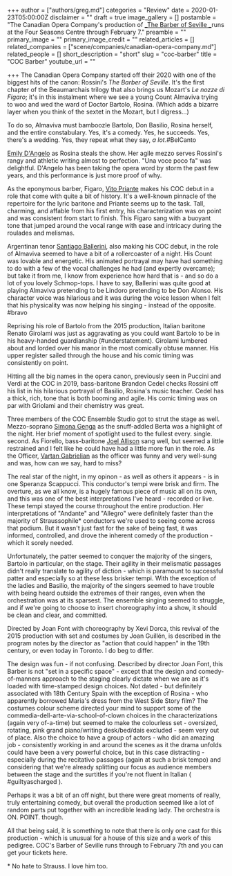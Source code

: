 +++
author = ["authors/greg.md"]
categories = "Review"
date = 2020-01-23T05:00:00Z
disclaimer = ""
draft = true
image_gallery = []
postamble = "The Canadian Opera Company's production of [_The Barber of Seville _](https://www.coc.ca/productions/18712)runs at the Four Seasons Centre through February 7."
preamble = ""
primary_image = ""
primary_image_credit = ""
related_articles = []
related_companies = ["scene/companies/canadian-opera-company.md"]
related_people = []
short_description = "short"
slug = "coc-barber"
title = "COC Barber"
youtube_url = ""

+++
The Canadian Opera Company started off their 2020 with one of the biggest hits of the canon: Rossini's _The Barber of Seville_. It's the first chapter of the Beaumarchais trilogy that also brings us Mozart's _Le nozze di Figaro_; it's in this instalment where we see a young Count Almaviva trying to woo and wed the ward of Doctor Bartolo, Rosina. (Which adds a bizarre layer when you think of the sextet in the Mozart, but I digress...)

To do so, Almaviva must bamboozle Bartolo, Don Basilio, Rosina herself, and the entire constabulary. Yes, it's a comedy. Yes, he succeeds. Yes, there's a wedding. Yes, they repeat what they say, _a lot_.#BelCanto

[Emily D'Angelo](/scene/people/emily-dangelo/) as Rosina steals the show. Her agile mezzo serves Rossini's rangy and athletic writing almost to perfection. "Una voce poco fa" was delightful. D'Angelo has been taking the opera word by storm the past few years, and this performance is just more proof of why.

As the eponymous barber, Figaro, [Vito Priante](/scene/people/vito-priante/) makes his COC debut in a role that come with quite a bit of history. It's a well-known pinnacle of the repertoire for the lyric baritone and Priante seems up to the task. Tall, charming, and affable from his first entry, his characterization was on point and was consistent from start to finish. This Figaro sang with a buoyant tone that jumped around the vocal range with ease and intricacy during the roulades and melismas.

Argentinan tenor [Santiago Ballerini](/scene/people/santiago-ballerini/), also making his COC debut, in the role of Almaviva seemed to have a bit of a rollercoaster of a night. His Count was lovable and energetic. His animated portrayal may have had something to do with a few of the vocal challenges he had (and expertly overcame); but take it from me, I know from experience how hard that is - and so do a lot of you lovely Schmop-tops. I have to say, Ballerini was quite good at playing Almaviva pretending to be Lindoro pretending to be Don Alonso. His character voice was hilarious and it was during the voice lesson when I felt that his physicality was now helping his singing - instead of the opposite. #bravo

Reprising his role of Bartolo from the 2015 production, Italian baritone Renato Girolami was just as aggravating as you could want Bartolo to be in his heavy-handed guardianship (#understatement). Girolami lumbered about and lorded over his manor in the most comically obtuse manner. His upper register sailed through the house and his comic timing was consistently on point.

Hitting all the big names in the opera canon, previously seen in Puccini and Verdi at the COC in 2019, bass-baritone Brandon Cedel checks Rossini off his list in his hilarious portrayal of Basilio, Rosina's music teacher. Cedel has a thick, rich, tone that is both booming and agile. His comic timing was on par with Griolami and their chemistry was great.

Three members of the COC Ensemble Studio got to strut the stage as well. Mezzo-soprano [Simona Genga](/scene/people/simona-genga/) as the snuff-addled Berta was a highlight of the night. Her brief moment of spotlight used to the fullest every. single. second. As Fiorello, bass-baritone [Joel Allison](/scene/people/joel-allison/) sang well, but seemed a little restrained and I felt like he could have had a little more fun in the role. As the Officer, [Vartan Gabrielian](/scene/people/vartan-gabrielian/) as the officer was funny and very well-sung and was, how can we say, hard to miss?

The real star of the night, in my opinon - as well as others it appears - is in one Speranza Scappucci. This conductor's tempi were brisk and firm. The overture, as we all know, is a hugely famous piece of music all on its own, and this was one of the best interpretations I've heard - recorded or live. These tempi stayed the course throughout the entire production. Her interpretations of "Andante" and "Allegro" were definitely faster than the majority of Straussophile* conductors we're used to seeing come across that podium. But it wasn't just fast for the sake of being fast, it was informed, controlled, and drove the inherent comedy of the production - which it sorely needed.

Unfortunately, the patter seemed to conquer the majority of the singers, Bartolo in particular, on the stage. Their agility in their melismatic passages didn't really translate to agility of diction - which is paramount to successful patter and especially so at these less brisker tempi. With the exception of the ladies and Basilio, the majority of the singers seemed to have trouble with being heard outside the extremes of their ranges, even when the orchestration was at its sparsest. The ensemble singing seemed to struggle, and if we're going to choose to insert choreography into a show, it should be clean and clear, and committed.

Directed by Joan Font with choreography by Xevi Dorca, this revival of the 2015 production with set and costumes by Joan Guillén, is described in the program notes by the director as "action that could happen" in the 19th century, or even today in Toronto. I do beg to differ.

The design was fun - if not confusing. Described by director Joan Font, this Barber is not "set in a specific space" - except that the design and comedy-of-manners approach to the staging clearly dictate when we are as it's loaded with time-stamped design choices. Not dated - but definitely associated with 18th Century Spain with the exception of Rosina - who apparently borrowed Maria's dress from the West Side Story film? The costumes colour scheme directed your mind to support some of the commedia-dell-arte-via-school-of-clown choices in the characterizations (again very of-a-time) but seemed to make the colourless set  - oversized, rotating, pink grand piano/writing desk/bed/dais excluded - seem very out of place. Also the choice to have a group of actors - who did an amazing job - consistently working in and around the scenes as it the drama unfolds could have been a very powerful choice, but in this case distracting - especially during the recitativo passages (again at such a brisk tempo) and  considering that we're already splitting our focus as audience members between the stage and the surtitles if you're not fluent in Italian ( #guiltyascharged ).

Perhaps it was a bit of an off night, but there were great moments of really, truly entertaining comedy, but overall the production seemed like a lot of random parts put together with an incredible leading lady. The orchestra is ON. POINT. though.

All that being said, it is something to note that there is only one cast for this production - which is unusual for a house of this size and a work of this pedigree. COC's Barber of Seville runs through to February 7th and you can get your tickets here.

\* No hate to Strauss. I love him too.